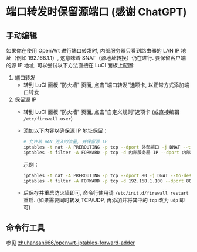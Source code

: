 # 端口转发时保留源端口 (感谢 ChatGPT)

## 手动编辑
如果你在使用 OpenWrt 进行端口转发时, 内部服务器只看到路由器的 LAN IP 地址（例如 192.168.1.1）, 这意味着 SNAT（源地址转换）仍在进行. 要保留客户端的源 IP 地址, 可以尝试以下方法直接在 LuCI 面板上配置:
1. 端口转发
   - 转到 LuCI 面板 "防火墙" 页面, 点击"端口转发"选项卡, 以正常方式添加端口转发
2. 保留源 IP
   - 转到 LuCI 面板 "防火墙" 页面, 点击"自定义规则"选项卡 (或直接编辑 `/etc/firewall.user`)
   - 添加以下内容以确保源 IP 地址保留：

     ```sh
     # 允许从 WAN 进入的流量, 并保留源 IP
     iptables -t nat -A PREROUTING -p tcp --dport 外部端口 -j DNAT --to-destination 内部服务器 IP:内部端口
     iptables -t filter -A FORWARD -p tcp -d 内部服务器 IP --dport 内部端口 -m state --state NEW,ESTABLISHED,RELATED -j ACCEPT
     ```

     示例：

     ```sh
     iptables -t nat -A PREROUTING -p tcp --dport 80 -j DNAT --to-destination 192.168.1.100:80
     iptables -t filter -A FORWARD -p tcp -d 192.168.1.100 --dport 80 -m state --state NEW,ESTABLISHED,RELATED -j ACCEPT
     ```
   - 后保存并重启防火墙即可, 命令行使用请 `/etc/init.d/firewall restart` 重启. (如果需要同时转发 TCP/UDP, 再添加并将其中的 `tcp` 改为 `udp` 即可)

## 命令行工具
参见 [zhuhansan666/openwrt-iptables-forward-adder](https://github.com/zhuhansan666/openwrt-iptables-forward-adder?tab=readme-ov-file)

